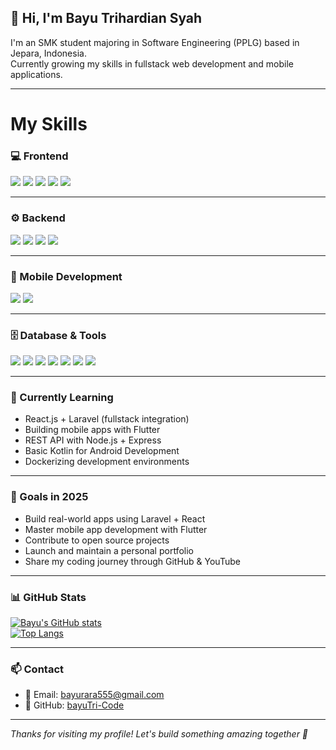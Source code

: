 ## 👋 Hi, I'm Bayu Trihardian Syah

I'm an SMK student majoring in Software Engineering (PPLG) based in Jepara, Indonesia.  
Currently growing my skills in fullstack web development and mobile applications.

---
<h1>My Skills</h1>

### 💻 Frontend

<div align="left">
  <img src="https://img.shields.io/badge/-HTML5-000?style=for-the-badge&logo=html5&logoColor=E34F26"/>
   <img src="https://img.shields.io/badge/-css-000?style=for-the-badge&logo=css3&logoColor=1572B6"/>
  <img src="https://img.shields.io/badge/-JavaScript-000?style=for-the-badge&logo=javascript&logoColor=F7DF1E"/>
  <img src="https://img.shields.io/badge/-TailwindCSS-000?style=for-the-badge&logo=tailwindcss&logoColor=38B2AC"/>
  <img src="https://img.shields.io/badge/-React-000?style=for-the-badge&logo=react&logoColor=61DAFB"/>
</div>

---

### ⚙️ Backend

<div align="left">
  <img src="https://img.shields.io/badge/-PHP-000?style=for-the-badge&logo=php&logoColor=777BB4"/>
  <img src="https://img.shields.io/badge/-Laravel-000?style=for-the-badge&logo=laravel&logoColor=FF2D20"/>
  <img src="https://img.shields.io/badge/-Node.js-000?style=for-the-badge&logo=nodedotjs&logoColor=339933"/>
  <img src="https://img.shields.io/badge/-Express.js-000?style=for-the-badge&logo=express&logoColor=white"/>
</div>

---

### 📱 Mobile Development

<div align="left">
  <img src="https://img.shields.io/badge/-Flutter-000?style=for-the-badge&logo=flutter&logoColor=02569B"/>
  <img src="https://img.shields.io/badge/-Kotlin-000?style=for-the-badge&logo=kotlin&logoColor=7F52FF"/>
</div>

---
### 🗄️ Database & Tools

<div align="left">
  <img src="https://img.shields.io/badge/-PostgreSQL-000?style=for-the-badge&logo=postgresql&logoColor=336791"/>
  <img src="https://img.shields.io/badge/-MySQL-000?style=for-the-badge&logo=mysql&logoColor=4479A1"/>
  <img src="https://img.shields.io/badge/-SQLite-000?style=for-the-badge&logo=sqlite&logoColor=003B57"/>
  <img src="https://img.shields.io/badge/-DBeaver-000?style=for-the-badge&logo=dbeaver&logoColor=white"/>
  <img src="https://img.shields.io/badge/-Postman-000?style=for-the-badge&logo=postman&logoColor=FF6C37"/>
  <img src="https://img.shields.io/badge/-Docker-000?style=for-the-badge&logo=docker&logoColor=2496ED"/>
 <img src="https://img.shields.io/badge/-Laragon-000?style=for-the-badge&logo=laragon&logoColor=#00B050"/>
</div>

---

### 🚀 Currently Learning

- React.js + Laravel (fullstack integration)  
- Building mobile apps with Flutter  
- REST API with Node.js + Express  
- Basic Kotlin for Android Development  
- Dockerizing development environments

---

### 🎯 Goals in 2025

- Build real-world apps using Laravel + React  
- Master mobile app development with Flutter  
- Contribute to open source projects  
- Launch and maintain a personal portfolio  
- Share my coding journey through GitHub & YouTube

---

### 📊 GitHub Stats

[![Bayu's GitHub stats](https://github-readme-stats.vercel.app/api?username=bayuTri-Code&show_icons=true&theme=tokyonight)](https://github.com/anuraghazra/github-readme-stats)  
[![Top Langs](https://github-readme-stats.vercel.app/api/top-langs/?username=bayuTri-Code&layout=compact&theme=tokyonight)](https://github.com/anuraghazra/github-readme-stats)

---

### 📫 Contact

- 📧 Email: bayurara555@gmail.com  
- 🔗 GitHub: [bayuTri-Code](https://github.com/bayuTri-Code)

---

_Thanks for visiting my profile! Let's build something amazing together 🚀_
